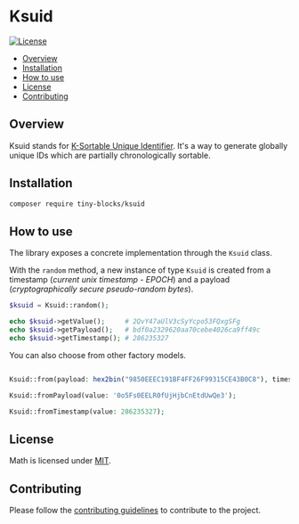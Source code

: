 # Ksuid

[![License](https://img.shields.io/badge/license-MIT-green)](LICENSE)

* [Overview](#overview)
* [Installation](#installation)
* [How to use](#how-to-use)
* [License](#license)
* [Contributing](#contributing)

<div id='overview'></div> 

## Overview

Ksuid stands for [K-Sortable Unique Identifier](https://segment.com/blog/a-brief-history-of-the-uuid). It's a way to
generate globally unique IDs which are partially chronologically sortable.

<div id='installation'></div>

## Installation

```bash
composer require tiny-blocks/ksuid
```

<div id='how-to-use'></div>

## How to use

The library exposes a concrete implementation through the `Ksuid` class.

With the `random` method, a new instance of type `Ksuid` is created from a timestamp (_current unix timestamp - EPOCH_)
and a payload (_cryptographically secure pseudo-random bytes_).

```php
$ksuid = Ksuid::random();

echo $ksuid->getValue();     # 2QvY47aUlV3cSyYcpo53FQxgSFg
echo $ksuid->getPayload();   # bdf0a2329620aa70cebe4026ca9ff49c
echo $ksuid->getTimestamp(); # 286235327
```

You can also choose from other factory models.

```php

Ksuid::from(payload: hex2bin("9850EEEC191BF4FF26F99315CE43B0C8"), timestamp: 286235327);

Ksuid::fromPayload(value: '0o5Fs0EELR0fUjHjbCnEtdUwQe3');

Ksuid::fromTimestamp(value: 286235327);
```

## License

Math is licensed under [MIT](/LICENSE).

<div id='contributing'></div>

## Contributing

Please follow the [contributing guidelines](https://github.com/tiny-blocks/tiny-blocks/blob/main/CONTRIBUTING.md) to
contribute to the project.
